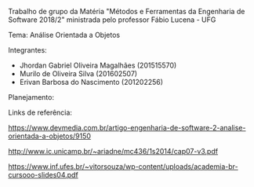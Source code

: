 Trabalho de grupo da Matéria "Métodos e Ferramentas  da Engenharia de Software 2018/2" ministrada pelo professor Fábio Lucena - UFG

Tema: Análise Orientada a Objetos

Integrantes: 

- Jhordan Gabriel Oliveira Magalhães (201515570)
- Murilo de Oliveira Silva (201602507)
- Erivan Barbosa do Nascimento (201202256)

Planejamento:

Links de referência:

https://www.devmedia.com.br/artigo-engenharia-de-software-2-analise-orientada-a-objetos/9150

http://www.ic.unicamp.br/~ariadne/mc436/1s2014/cap07-v3.pdf

https://www.inf.ufes.br/~vitorsouza/wp-content/uploads/academia-br-cursooo-slides04.pdf

